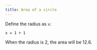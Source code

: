 ```yaml
---
title: Area of a circle
---
```


Define the radius as `x`:

``` {.r}
x = 1 + 1
```

When the radius is 2, the area will be 12.6.
